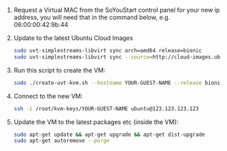 1. Request a Virtual MAC from the SoYouStart control panel for your new ip address, you will need that in the command below, e.g. 06:00:00:42:9b:44


2. Update to the latest Ubuntu Cloud Images
    ```bash
    sudo uvt-simplestreams-libvirt sync arch=amd64 release=bionic
    sudo uvt-simplestreams-libvirt sync --source=http://cloud-images.ubuntu.com/minimal/release arch=amd64 release=bionic
    ```

3. Run this script to create the VM:
    ```bash
    sudo ./create-uvt-kvm.sh --hostname YOUR-GUEST-NAME --release bionic --memory 4096 --disk 40 --cpu 2 --bridge br0 --mac 06:00:00:42:9b:44  --ip 123.123.123.123 --gateway 91.121.89.254 --dns 213.186.33.99 --dns-search evolvedbinary.com
    ```
4. Connect to the new VM:
    ```bash
    ssh -i /root/kvm-keys/YOUR-GUEST-NAME ubuntu@123.123.123.123
    ```

5) Update the VM to the latest packages etc (inside the VM):
    ```bash
    sudo apt-get update && apt-get upgrade && apt-get dist-upgrade
    sudo apt-get autoremove --purge
    ```

